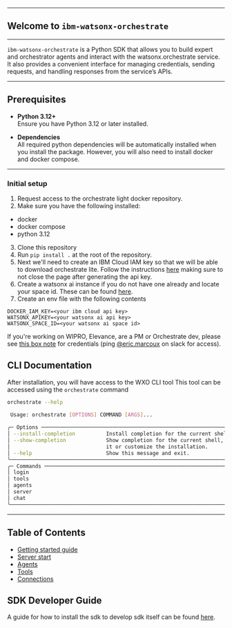 ******************************************
## Welcome to `ibm-watsonx-orchestrate`
******************************************

`ibm-watsonx-orchestrate` is a Python SDK that allows you to build expert and orchestrator agents and interact with the 
watsonx.orchestrate service. It also provides a convenient interface for managing credentials, sending requests, and 
handling responses from the service’s APIs.

------------------------------------------

## Prerequisites

- **Python 3.12+**  
  Ensure you have Python 3.12 or later installed.

- **Dependencies**  
  All required python dependencies will be automatically installed when you install the package. However,
  you will also need to install docker and docker compose.

------------------------------------------


### Initial setup
1. Request access to the orchestrate light docker repository.
2. Make sure you have the following installed:
- docker
- docker compose
- python 3.12
3. Clone this repository
4. Run `pip install .` at the root of the repository.
5. Next we'll need to create an IBM Cloud IAM key so that we will be able to download orchestrate lite. Follow the instructions [here](https://cloud.ibm.com/docs/account?topic=account-userapikey&interface=ui) making sure to not close the page after generating the api key.
6. Create a watsonx ai instance if you do not have one already and locate your space id. These can be found [here](https://dataplatform.cloud.ibm.com/developer-access?context=wx).
7. Create an env file with the following contents
```env
DOCKER_IAM_KEY=<your ibm cloud api key>
WATSONX_APIKEY=<your watsonx ai api key>
WATSONX_SPACE_ID=<your watsonx ai space id>
```

If you're working on WIPRO, Elevance, are a PM or Orchestrate dev, please see [this box note](https://ibm.ent.box.com/notes/1764084726904) for credentials (ping [@eric.marcoux](https://ibm.enterprise.slack.com/team/W3PNE8R3L) on slack for access).


## CLI Documentation

After installation, you will have access to the WXO CLI tool
This tool can be accessed using the `orchestrate` command

```bash
orchestrate --help

 Usage: orchestrate [OPTIONS] COMMAND [ARGS]...                                 
                                                                                
╭─ Options ────────────────────────────────────────────────────────────────────╮
│ --install-completion          Install completion for the current shell.      │
│ --show-completion             Show completion for the current shell, to copy │
│                               it or customize the installation.              │
│ --help                        Show this message and exit.                    │
╰──────────────────────────────────────────────────────────────────────────────╯
╭─ Commands ───────────────────────────────────────────────────────────────────╮
│ login                                                                        │
│ tools                                                                        │
│ agents                                                                       │
│ server                                                                       │
│ chat                                                                         │
╰──────────────────────────────────────────────────────────────────────────────╯

```
---

## Table of Contents
- [Getting started guide](./docs/0_getting_started.md)
- [Server start](./docs/1_server_start.md)
- [Agents](./docs/2_agents.md)
- [Tools](./docs/2_tools.md)
- [Connections](./docs/2_connections.md)


## SDK Developer Guide
A guide for how to install the sdk to develop sdk itself can be found [here](./docs/9_cli_development.md).